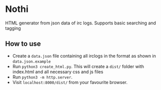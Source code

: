 # Nothi
HTML generator from json data of irc logs. Supports basic searching and tagging

## How to use
- Create a `data.json` file containing all irclogs in the format as shown in `data.json.example`
- Run `python3 create_html.py`. This will create a `dist/` folder with index.html and all necessary css and js files
- Run `python3 -m http.server`.
- Visit `localhost:8000/dist/` from your favourite browser.
